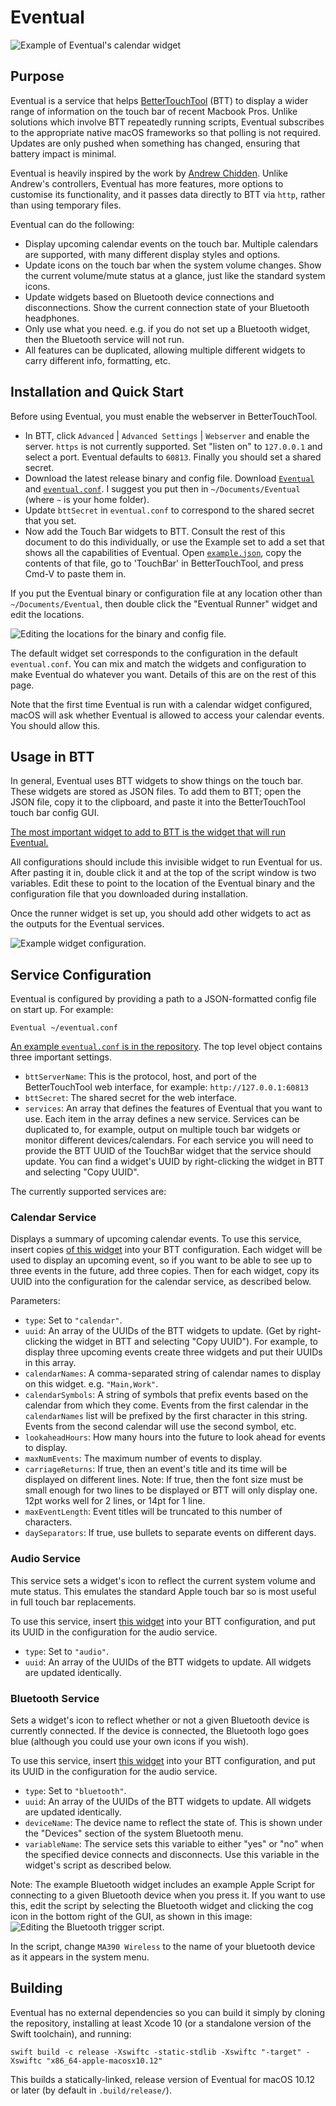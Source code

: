 #  Eventual

![Example of Eventual's calendar widget](images/calendarexample.jpg)

## Purpose

Eventual is a service that helps [BetterTouchTool](https://folivora.ai/) (BTT) to display a wider range of information on the touch bar of recent Macbook Pros. Unlike solutions which involve BTT repeatedly running scripts, Eventual subscribes to the appropriate native macOS frameworks so that polling is not required. Updates are only pushed when something has changed, ensuring that battery impact is minimal.

Eventual is heavily inspired by the work by [Andrew Chidden](https://github.com/andrewchidden/btt-services). Unlike Andrew's controllers, Eventual has more features, more options to customise its functionality, and it passes data directly to BTT via `http`, rather than using temporary files.

Eventual can do the following:

* Display upcoming calendar events on the touch bar. Multiple calendars are supported, with many different display styles and options. 
* Update icons on the touch bar when the system volume changes. Show the current volume/mute status at a glance, just like the standard system icons.
* Update widgets based on Bluetooth device connections and disconnections. Show the current connection state of your Bluetooth headphones.
* Only use what you need. e.g. if you do not set up a Bluetooth widget, then the Bluetooth service will not run.
* All features can be duplicated, allowing multiple different widgets to carry different info, formatting, etc.


## Installation and Quick Start

Before using Eventual, you must enable the webserver in BetterTouchTool. 

* In BTT, click `Advanced` | `Advanced Settings` | `Webserver` and enable the server. `https` is not currently supported. Set "listen on" to `127.0.0.1` and select a port. Eventual defaults to `60813`. Finally you should set a shared secret.
* Download the latest release binary and config file. Download [`Eventual`](https://github.com/iangray001/Eventual/blob/master/Eventual) and [`eventual.conf`](https://github.com/iangray001/Eventual/blob/master/eventual.conf). I suggest you put then in `~/Documents/Eventual` (where `~` is your home folder).
* Update `bttSecret` in `eventual.conf` to correspond to the shared secret that you set.
* Now add the Touch Bar widgets to BTT. Consult the rest of this document to do this individually, or use the Example set to add a set that shows all the capabilities of Eventual. Open [`example.json`](https://github.com/iangray001/Eventual/blob/master/widgets/example.json), copy the contents of that file, go to 'TouchBar' in BetterTouchTool, and press Cmd-V to paste them in. 

If you put the Eventual binary or configuration file at any location other than `~/Documents/Eventual`, then double click the "Eventual Runner" widget and edit the locations.

![Editing the locations for the binary and config file.](images/locations.png)

The default widget set corresponds to the configuration in the default `eventual.conf`. You can mix and match the widgets and configuration to make Eventual do whatever you want. Details of this are on the rest of this page.

Note that the first time Eventual is run with a calendar widget configured, macOS will ask whether Eventual is allowed to access your calendar events. You should allow this. 


## Usage in BTT

In general, Eventual uses BTT widgets to show things on the touch bar. These widgets are stored as JSON files. To add them to BTT; open the JSON file, copy it to the clipboard, and paste it into the BetterTouchTool touch bar config GUI. 

[The most important widget to add to BTT is the widget that will run Eventual.](https://github.com/iangray001/Eventual/blob/master/widgets/runner.json)

All configurations should include this invisible widget to run Eventual for us. After pasting it in, double click it and at the top of the script window is two variables. Edit these to point to the location of the Eventual binary and the configuration file that you downloaded during installation. 

Once the runner widget is set up, you should add other widgets to act as the outputs for the Eventual services. 

![Example widget configuration.](images/widgets.png)


## Service Configuration 

Eventual is configured by providing a path to a JSON-formatted config file on start up. For example:

	Eventual ~/eventual.conf

[An example `eventual.conf` is in the repository](https://github.com/iangray001/Eventual/blob/master/eventual.conf). The top level object contains three important settings.

 * `bttServerName`: This is the protocol, host, and port of the BetterTouchTool web interface, for example: `http://127.0.0.1:60813`
 * `bttSecret`: The shared secret for the web interface.
 * `services`: An array that defines the features of Eventual that you want to use. Each item in the array defines a new service. Services can be duplicated to, for example, output on multiple touch bar widgets or monitor different devices/calendars. For each service you will need to provide the BTT UUID of the TouchBar widget that the service should update. You can find a widget's UUID by right-clicking the widget in BTT and selecting "Copy UUID".

The currently supported services are:


### Calendar Service

Displays a summary of upcoming calendar events. To use this service, insert copies [of this widget](https://github.com/iangray001/Eventual/blob/master/widgets/calendar.json) into your BTT configuration. Each widget will be used to display an upcoming event, so if you want to be able to see up to three events in the future, add three copies. Then for each widget, copy its UUID into the configuration for the calendar service, as described below.

Parameters:

* `type`: Set to `"calendar"`.
* `uuid`: An array of the UUIDs of the BTT widgets to update. (Get by right-clicking the widget in BTT and selecting "Copy UUID"). For example, to display three upcoming events create three widgets and put their UUIDs in this array.
* `calendarNames`: A comma-separated string of calendar names to display on this widget. e.g. `"Main,Work"`.
* `calendarSymbols`: A string of symbols that prefix events based on the calendar from which they come. Events from the first calendar in the `calendarNames` list will be prefixed by the first character in this string. Events from the second calendar will use the second symbol, etc.
* `lookaheadHours`: How many hours into the future to look ahead for events to display.
* `maxNumEvents`: The maximum number of events to display.
* `carriageReturns`: If true, then an event's title and its time will be displayed on different lines. Note: If true, then the font size must be small enough for two lines to be displayed or BTT will only display one. 12pt works well for 2 lines, or 14pt for 1 line.
* `maxEventLength`: Event titles will be truncated to this number of characters.
* `daySeparators`: If true, use bullets to separate events on different days.


### Audio Service

This service sets a widget's icon to reflect the current system volume and mute status. This emulates the standard Apple touch bar so is most useful in full touch bar replacements.

To use this service, insert [this widget](https://github.com/iangray001/Eventual/blob/master/widgets/audio.json) into your BTT configuration, and put its UUID in the configuration for the audio service.

* `type`: Set to `"audio"`.
* `uuid`: An array of the UUIDs of the BTT widgets to update. All widgets are updated identically.


### Bluetooth Service

Sets a widget's icon to reflect whether or not a given Bluetooth device is currently connected. If the device is connected, the Bluetooth logo goes blue (although you could use your own icons if you wish).

To use this service, insert [this widget](https://github.com/iangray001/Eventual/blob/master/widgets/audio.json) into your BTT configuration, and put its UUID in the configuration for the audio service.

* `type`: Set to `"bluetooth"`.
* `uuid`: An array of the UUIDs of the BTT widgets to update. All widgets are updated identically.
* `deviceName`: The device name to reflect the state of. This is shown under the "Devices" section of the system Bluetooth menu.
* `variableName`: The service sets this variable to either "yes" or "no" when the specified device connects and disconnects. Use this variable in the widget's script as described below.

Note: The example Bluetooth widget includes an example Apple Script for connecting to a given Bluetooth device when you press it. If you want to use this, edit the script by selecting the Bluetooth widget and clicking the cog icon in the bottom right of the GUI, as shown in this image:
![Editing the Bluetooth trigger script.](images/editscript.png)

In the script, change `MA390 Wireless` to the name of your bluetooth device as it appears in the system menu.

## Building

Eventual has no external dependencies so you can build it simply by cloning the repository, installing at least Xcode 10 (or a standalone version of the Swift toolchain), and running:

	swift build -c release -Xswiftc -static-stdlib -Xswiftc "-target" -Xswiftc "x86_64-apple-macosx10.12"

This builds a statically-linked, release version of Eventual for macOS 10.12 or later (by default in `.build/release/`).



